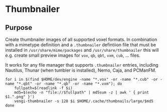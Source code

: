# Thumbnailer

## Purpose

Create thumbnailer images of all supported voxel formats. In combination with a mimetype definition and a `.thumbnailer` defintiion file
that must be installed in `/usr/share/mime/packages` and `/usr/share/thumbnailer` this will e.g. create small preview images for
`vox`, `qb`, `qbt`, `vxm`, `cub`, ... files.

It works for any file manager that supports `.thumbnailer` entries, including Nautilus, Thunar (when tumbler is installed), Nemo, Caja,
and PCManFM.

```
for i in $(find $HOME/dev/engine -name "*.vox" -or -name "*.cub" -or -name "*.qbt" -or -name "*.qb" -or -name "*.vxm"); do
	fullpath=$(readlink -f $i)
	md5=$(echo -n "file://$fullpath" | md5sum -z | awk ' { print $1.".png" }')
	vengi-thumbnailer -s 128 $i $HOME/.cache/thumbnails/large/$md5
done
```

